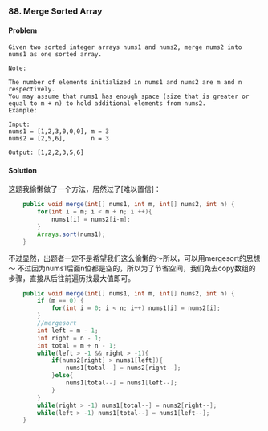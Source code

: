 ### 88. Merge Sorted Array
#### Problem
```text
Given two sorted integer arrays nums1 and nums2, merge nums2 into nums1 as one sorted array.

Note:

The number of elements initialized in nums1 and nums2 are m and n respectively.
You may assume that nums1 has enough space (size that is greater or equal to m + n) to hold additional elements from nums2.
Example:

Input:
nums1 = [1,2,3,0,0,0], m = 3
nums2 = [2,5,6],       n = 3

Output: [1,2,2,3,5,6]
```
#### Solution
这题我偷懒做了一个方法，居然过了[难以置信]：
```java
    public void merge(int[] nums1, int m, int[] nums2, int n) {
        for(int i = m; i < m + n; i ++){
            nums1[i] = nums2[i-m];
        }
        Arrays.sort(nums1);
    }
```
不过显然，出题者一定不是希望我们这么偷懒的～所以，可以用mergesort的思想～
不过因为nums1后面n位都是空的，所以为了节省空间，我们免去copy数组的步骤，直接从后往前遍历找最大值即可。
```java
    public void merge(int[] nums1, int m, int[] nums2, int n) {
        if (m == 0) {
            for(int i = 0; i < n; i++) nums1[i] = nums2[i];
        }
        //mergesort
        int left = m - 1;
        int right = n - 1;
        int total = m + n - 1;
        while(left > -1 && right > -1){
            if(nums2[right] > nums1[left]){
                nums1[total--] = nums2[right--];
            }else{
                nums1[total--] = nums1[left--];
            }
        }
        while(right > -1) nums1[total--] = nums2[right--];
        while(left > -1) nums1[total--] = nums1[left--];
    }
```